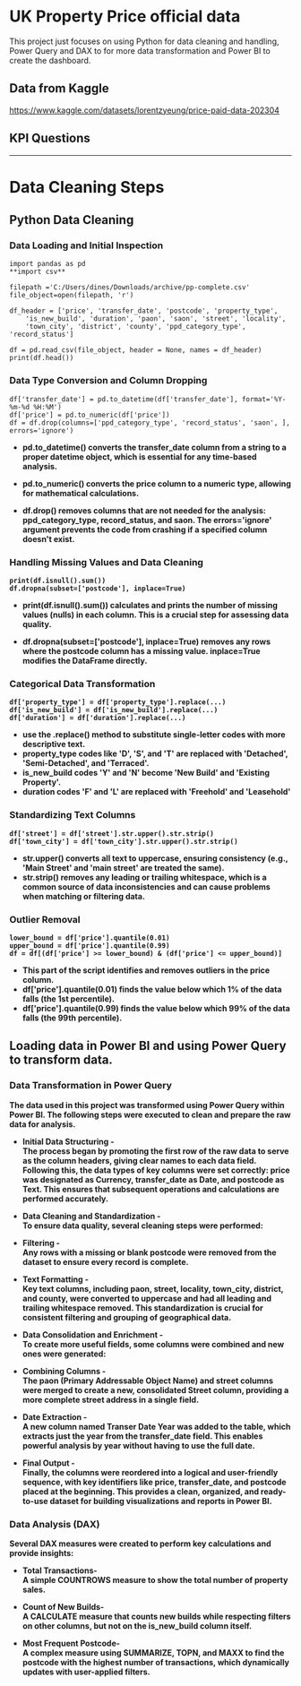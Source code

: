 # UK Property Price official data 
This project just focuses on using Python for data cleaning and handling, Power Query and DAX to for more data transformation and Power BI to create the dashboard.
## Data from Kaggle 
https://www.kaggle.com/datasets/lorentzyeung/price-paid-data-202304
## KPI Questions
________________________________________
# Data Cleaning Steps
## Python Data Cleaning
### Data Loading and Initial Inspection
``` 
import pandas as pd
**import csv**

filepath ='C:/Users/dines/Downloads/archive/pp-complete.csv'
file_object=open(filepath, 'r')

df_header = ['price', 'transfer_date', 'postcode', 'property_type',
    'is_new_build', 'duration', 'paon', 'saon', 'street', 'locality',
    'town_city', 'district', 'county', 'ppd_category_type', 'record_status']    

df = pd.read_csv(file_object, header = None, names = df_header)
print(df.head())
```
### Data Type Conversion and Column Dropping
  
```
df['transfer_date'] = pd.to_datetime(df['transfer_date'], format='%Y-%m-%d %H:%M')
df['price'] = pd.to_numeric(df['price'])
df = df.drop(columns=['ppd_category_type', 'record_status', 'saon', ], errors='ignore')
```

- **pd.to_datetime() converts the transfer_date column from a string to a proper datetime object, which is essential for any time-based analysis.<b>**

- **pd.to_numeric() converts the price column to a numeric type, allowing for mathematical calculations.<b>**

- **df.drop() removes columns that are not needed for the analysis: ppd_category_type, record_status, and saon. The errors='ignore' argument prevents the code from crashing if a specified column doesn't exist.<b>**

### Handling Missing Values and Data Cleaning

```
print(df.isnull().sum())     
df.dropna(subset=['postcode'], inplace=True)
```

- **print(df.isnull().sum()) calculates and prints the number of missing values (nulls) in each column. This is a crucial step for assessing data quality.**
  
- **df.dropna(subset=['postcode'], inplace=True) removes any rows where the postcode column has a missing value. inplace=True modifies the DataFrame directly.**

### Categorical Data Transformation

```
df['property_type'] = df['property_type'].replace(...)
df['is_new_build'] = df['is_new_build'].replace(...)
df['duration'] = df['duration'].replace(...)
```

- **use the .replace() method to substitute single-letter codes with more descriptive text.** 
- **property_type codes like 'D', 'S', and 'T' are replaced with 'Detached', 'Semi-Detached', and 'Terraced'.**
- **is_new_build codes 'Y' and 'N' become 'New Build' and 'Existing Property'.**
- **duration codes 'F' and 'L' are replaced with 'Freehold' and 'Leasehold'**

### Standardizing Text Columns
```
df['street'] = df['street'].str.upper().str.strip()
df['town_city'] = df['town_city'].str.upper().str.strip()
```

- **str.upper() converts all text to uppercase, ensuring consistency (e.g., 'Main Street' and 'main street' are treated the same).**
- **str.strip() removes any leading or trailing whitespace, which is a common source of data inconsistencies and can cause problems when matching or filtering data.**

### Outlier Removal
```
lower_bound = df['price'].quantile(0.01)
upper_bound = df['price'].quantile(0.99)
df = df[(df['price'] >= lower_bound) & (df['price'] <= upper_bound)]
```

- **This part of the script identifies and removes outliers in the price column.**
- **df['price'].quantile(0.01) finds the value below which 1% of the data falls (the 1st percentile).**
- **df['price'].quantile(0.99) finds the value below which 99% of the data falls (the 99th percentile).**

## Loading data in Power BI and using Power Query to transform data. 

### Data Transformation in Power Query
The data used in this project was transformed using Power Query within Power BI. The following steps were executed to clean and prepare the raw data for analysis.

- Initial Data Structuring - <br/>
The process began by promoting the first row of the raw data to serve as the column headers, giving clear names to each data field. Following this, the data types of key columns were set correctly: price was designated as Currency, transfer_date as Date, and postcode as Text. This ensures that subsequent operations and calculations are performed accurately.

- Data Cleaning and Standardization - <br/>
To ensure data quality, several cleaning steps were performed:

- Filtering - <br/>
Any rows with a missing or blank postcode were removed from the dataset to ensure every record is complete.

- Text Formatting - <br/>
Key text columns, including paon, street, locality, town_city, district, and county, were converted to uppercase and had all leading and trailing whitespace removed. This standardization is crucial for consistent filtering and grouping of geographical data.

- Data Consolidation and Enrichment - <br/>
To create more useful fields, some columns were combined and new ones were generated:

- Combining Columns - <br/>
The paon (Primary Addressable Object Name) and street columns were merged to create a new, consolidated Street column, providing a more complete street address in a single field.

- Date Extraction - <br/>
A new column named Transer Date Year was added to the table, which extracts just the year from the transfer_date field. This enables powerful analysis by year without having to use the full date.

- Final Output - <br/>
Finally, the columns were reordered into a logical and user-friendly sequence, with key identifiers like price, transfer_date, and postcode placed at the beginning. This provides a clean, organized, and ready-to-use dataset for building visualizations and reports in Power BI.


###  Data Analysis (DAX)
Several DAX measures were created to perform key calculations and provide insights:

- Total Transactions- <br/>
A simple COUNTROWS measure to show the total number of property sales.

- Count of New Builds- <br/>
A CALCULATE measure that counts new builds while respecting filters on other columns, but not on the is_new_build column itself.

- Most Frequent Postcode-  <br/>
A complex measure using SUMMARIZE, TOPN, and MAXX to find the postcode with the highest number of transactions, which dynamically updates with user-applied filters.



